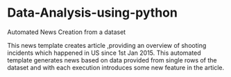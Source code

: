 # Data-Analysis-using-python

Automated News Creation from a dataset



This news template creates article ,providing an overview of shooting incidents which happened in US since 1st Jan 2015. This automated template generates news based on data provided from single rows of the dataset and with each execution introduces some new feature in the article.
